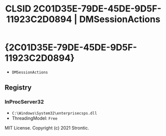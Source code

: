 ﻿---
title: "CLSID 2C01D35E-79DE-45DE-9D5F-11923C2D0894 | DMSessionActions"
excerpt: What is COM-Object CLSID 2C01D35E-79DE-45DE-9D5F-11923C2D0894?
---

# {2C01D35E-79DE-45DE-9D5F-11923C2D0894}

* `DMSessionActions`

## Registry


### InProcServer32

* `C:\Windows\System32\enterprisecsps.dll`
* ThreadingModel: `Free`

MIT License. Copyright (c) 2021 Strontic.


